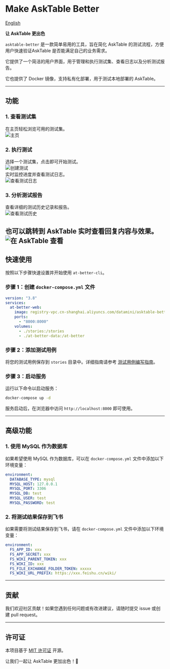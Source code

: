 # Make AskTable Better

[English](./README_EN.md)

**让 AskTable 更出色**

`asktable-better` 是一款简单易用的工具，旨在简化 AskTable 的测试流程，方便用户快速验证AskTable 是否能满足自己的业务需求。

它提供了一个简洁的用户界面，用于管理和执行测试集、查看日志以及分析测试报告。

它也提供了 Docker 镜像，支持私有化部署，用于测试本地部署的 AskTable。

---

## 功能

### 1. 查看测试集  
在主页轻松浏览可用的测试集。  
![主页](./docs/home_page.png)

### 2. 执行测试  
选择一个测试集，点击即可开始测试。  
![创建测试](./docs/create_test.png)  
实时监控进度并查看测试日志。  
![查看测试日志](./docs/view_test_log.png)

### 3. 分析测试报告  
查看详细的测试历史记录和报告。  
![查看测试历史](./docs/view_test_history.png)

也可以跳转到 AskTable 实时查看回复内容与效果。
![在 AskTable 查看](./docs/view_on_asktable.png)
---

## 快速使用

按照以下步骤快速设置并开始使用 `at-better-cli`。

### 步骤 1：创建 `docker-compose.yml` 文件  

```yaml
version: "3.8"
services:
  at-better-web:
    image: registry-vpc.cn-shanghai.aliyuncs.com/datamini/asktable-better
    ports:
      - "8000:8000"
    volumes:
      - ./stories:/stories
      - ./at-better-data:/at-better
```

### 步骤 2：添加测试用例  
将您的测试用例保存到 `stories` 目录中。详细指南请参考 [测试用例编写指南](./docs/STORY_README.md)。

### 步骤 3：启动服务  

运行以下命令以启动服务：

```bash
docker-compose up -d
```

服务启动后，在浏览器中访问 `http://localhost:8000` 即可使用。

---

## 高级功能

### 1. 使用 MySQL 作为数据库  

如果希望使用 MySQL 作为数据库，可以在 `docker-compose.yml` 文件中添加以下环境变量：

```yaml
environment:
  DATABASE_TYPE: mysql
  MYSQL_HOST: 127.0.0.1
  MYSQL_PORT: 3306
  MYSQL_DB: test
  MYSQL_USER: test
  MYSQL_PASSWORD: test
```

### 2. 将测试结果保存到飞书  

如果需要将测试结果保存到飞书，请在 `docker-compose.yml` 文件中添加以下环境变量：

```yaml
environment:
  FS_APP_ID: xxx
  FS_APP_SECRET: xxx
  FS_WIKI_PARENT_TOKEN: xxx
  FS_WIKI_ID: xxx
  FS_FILE_EXCHANGE_FOLDER_TOKEN: xxxxx
  FS_WIKI_URL_PREFIX: https://xxx.feishu.cn/wiki/
```

---

## 贡献

我们欢迎社区贡献！如果您遇到任何问题或有改进建议，请随时提交 issue 或创建 pull request。

---

## 许可证

本项目基于 [MIT 许可证](./LICENSE) 开源。  

让我们一起让 AskTable 更加出色！🚀
